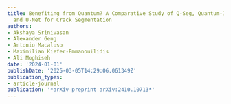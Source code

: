 ```yaml
---
title: Benefiting from Quantum? A Comparative Study of Q-Seg, Quantum-Inspired Techniques,
  and U-Net for Crack Segmentation
authors:
- Akshaya Srinivasan
- Alexander Geng
- Antonio Macaluso
- Maximilian Kiefer-Emmanouilidis
- Ali Moghiseh
date: '2024-01-01'
publishDate: '2025-03-05T14:29:06.061349Z'
publication_types:
- article-journal
publication: '*arXiv preprint arXiv:2410.10713*'
---
```

